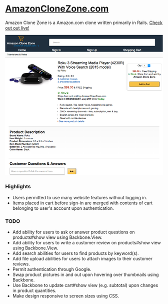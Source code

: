 # [AmazonCloneZone.com](http://amazonclonezone.com)

Amazon Clone Zone is a Amazon.com clone written primarily in Rails. [Check out out live!](http://amazonclonezone.com)

<!-- Amazon Clone Zone is a Amazon.com clone written primarily in Rails and Backbone. [Check out out live!](http://amazonclonezone.com) -->

![screenshot](public/screenshot.png)

### Highlights
* Users permitted to use many website features without logging in.
* Items placed in cart before sign-in are merged with contents of cart belonging to user's account upon authentication.
<!-- * Custom authentication using BCrypt overrides User#passsword= method to store secret hash instead of plain text.
* Uses subviews in Backbone to render views with listeners in order to prevent re-rendering the entire page upon the completion of `GET` requests.
* OAuth allows users to sign in with Twitter through allowing User instances to store either a username and password  or a provider and secret ID.
* Uploads images to Amazon S3 with Rails validations. Custom jbuilder templates ensure that `GET` requests only return image URLs as opposed to entire images. -->

### TODO
* Add ability for users to ask or answer product questions on products#show view using Backbone.View.
* Add ability for users to write a customer review on products#show view using Backbone.View.
* Add search abilities for users to find products by keyword(s).
* Add file upload abilities for users to attach images to their customer reviews.
* Permit authentication through Google.
* Swap product pictures in and out upon hovering over thumbnails using Backbone.
* Use Backbone to update cart#show view (e.g. subtotal) upon changes in product quantities.
* Make design responsive to screen sizes using CSS.
